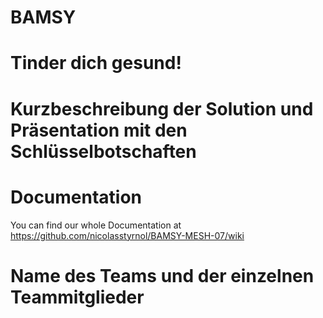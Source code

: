 # BAMSY
# Tinder dich gesund!
# Kurzbeschreibung der Solution und Präsentation mit den Schlüsselbotschaften

# Documentation
You can find our whole Documentation at https://github.com/nicolasstyrnol/BAMSY-MESH-07/wiki

# Name des Teams und der einzelnen Teammitglieder

